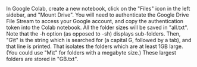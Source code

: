 In Google Colab, create a new notebook, click on the "Files" icon in the left sidebar, and "Mount Drive". You will need to authenticate the Google Drive File Stream to access your Google account, and copy the authentication token into the Colab notebook.
All the folder sizes will be saved in "all.txt". Note that the -h option (as opposed to -sh) displays sub-folders. Then, "G\t" is the string which is searched for (a capital G, followed by a tab), and that line is printed. That isolates the folders which are at least 1GB large. (You could use "M\t" for folders with a megabyte size.) These largest folders are stored in "GB.txt".
